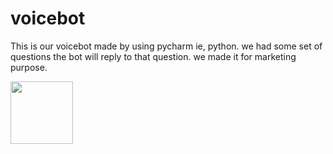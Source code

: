 # voicebot

This is our voicebot made by using pycharm ie, python.
we had some set of questions the bot will reply to that question.
we made it for marketing purpose.

<img src="https://user-images.githubusercontent.com/79742924/165965133-dbc62391-252e-40c2-b88a-0110c6620764.jpg" width="100">


